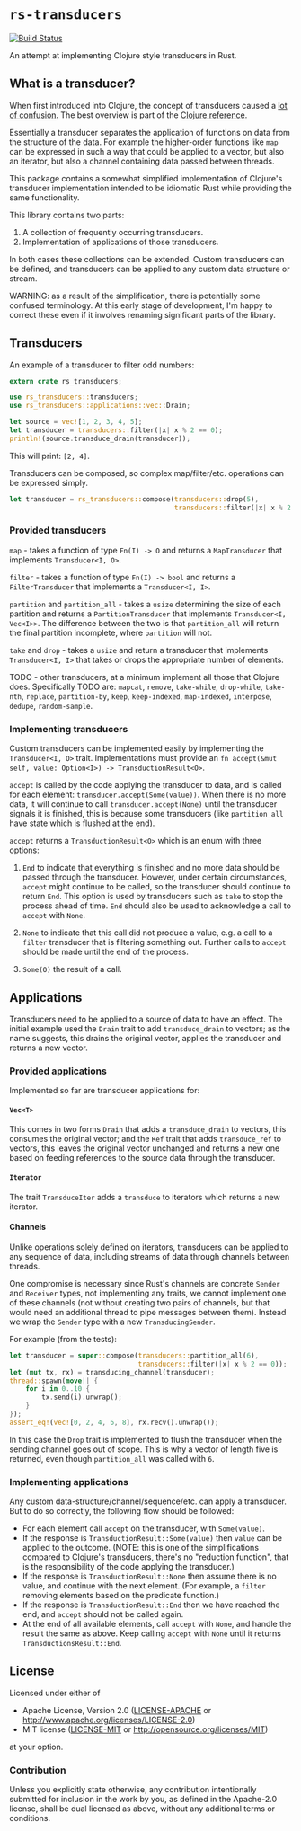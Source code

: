# `rs-transducers`

[![Build Status](https://travis-ci.org/benashford/rs-transducers.svg?branch=master)](https://travis-ci.org/benashford/rs-transducers)

An attempt at implementing Clojure style transducers in Rust.

## What is a transducer?

When first introduced into Clojure, the concept of transducers caused a [lot of confusion](https://news.ycombinator.com/item?id=8143905).  The best overview is part of the [Clojure reference](http://clojure.org/reference/transducers).

Essentially a transducer separates the application of functions on data from the structure of the data.  For example the higher-order functions like `map` can be expressed in such a way that could be applied to a vector, but also an iterator, but also a channel containing data passed between threads.

This package contains a somewhat simplified implementation of Clojure's transducer implementation intended to be idiomatic Rust while providing the same functionality.

This library contains two parts:

1. A collection of frequently occurring transducers.
2. Implementation of applications of those transducers.

In both cases these collections can be extended.  Custom transducers can be defined, and transducers can be applied to any custom data structure or stream.

WARNING: as a result of the simplification, there is potentially some confused terminology.  At this early stage of development, I'm happy to correct these even if it involves renaming significant parts of the library.

## Transducers

An example of a transducer to filter odd numbers:

```rust
extern crate rs_transducers;

use rs_transducers::transducers;
use rs_transducers::applications::vec::Drain;

let source = vec![1, 2, 3, 4, 5];
let transducer = transducers::filter(|x| x % 2 == 0);
println!(source.transduce_drain(transducer));
```

This will print: `[2, 4]`.

Transducers can be composed, so complex map/filter/etc. operations can be expressed simply.

```rust
let transducer = rs_transducers::compose(transducers::drop(5),
                                         transducers::filter(|x| x % 2 == 0));
```

### Provided transducers

`map` - takes a function of type `Fn(I) -> O` and returns a `MapTransducer` that implements `Transducer<I, O>`.

`filter` - takes a function of type `Fn(I) -> bool` and returns a `FilterTransducer` that implements a `Transducer<I, I>`.

`partition` and `partition_all` - takes a `usize` determining the size of each partition and returns a `PartitionTransducer` that implements `Transducer<I, Vec<I>>`.  The difference between the two is that `partition_all` will return the final partition incomplete, where `partition` will not.

`take` and `drop` - takes a `usize` and return a transducer that implements `Transducer<I, I>` that takes or drops the appropriate number of elements.

TODO - other transducers, at a minimum implement all those that Clojure does.  Specifically TODO are: `mapcat`, `remove`, `take-while`, `drop-while`, `take-nth`, `replace`, `partition-by`, `keep`, `keep-indexed`, `map-indexed`, `interpose`, `dedupe`, `random-sample`.

### Implementing transducers

Custom transducers can be implemented easily by implementing the `Transducer<I, O>` trait.  Implementations must provide an `fn accept(&mut self, value: Option<I>) -> TransductionResult<O>`.

`accept` is called by the code applying the transducer to data, and is called for each element: `transducer.accept(Some(value))`.  When there is no more data, it will continue to call `transducer.accept(None)` until the transducer signals it is finished, this is because some transducers (like `partition_all` have state which is flushed at the end).

`accept` returns a `TransductionResult<O>` which is an enum with three options:

1. `End` to indicate that everything is finished and no more data should be passed through the transducer.  However, under certain circumstances, `accept` might continue to be called, so the transducer should continue to return `End`.  This option is used by transducers such as `take` to stop the process ahead of time.  `End` should also be used to acknowledge a call to `accept` with `None`.

2. `None` to indicate that this call did not produce a value, e.g. a call to a `filter` transducer that is filtering something out.  Further calls to `accept` should be made until the end of the process.

3. `Some(O)` the result of a call.

## Applications

Transducers need to be applied to a source of data to have an effect.  The initial example used the `Drain` trait to add `transduce_drain` to vectors; as the name suggests, this drains the original vector, applies the transducer and returns a new vector.

### Provided applications

Implemented so far are transducer applications for:

#### `Vec<T>`

This comes in two forms `Drain` that adds a `transduce_drain` to vectors, this consumes the original vector; and the `Ref` trait that adds `transduce_ref` to vectors, this leaves the original vector unchanged and returns a new one based on feeding references to the source data through the transducer.

#### `Iterator`

The trait `TransduceIter` adds a `transduce` to iterators which returns a new iterator.

#### Channels

Unlike operations solely defined on iterators, transducers can be applied to any sequence of data, including streams of data through channels between threads.

One compromise is necessary since Rust's channels are concrete `Sender` and `Receiver` types, not implementing any traits, we cannot implement one of these channels (not without creating two pairs of channels, but that would need an additional thread to pipe messages between them).  Instead we wrap the `Sender` type with a new `TransducingSender`. 

For example (from the tests):

```rust
let transducer = super::compose(transducers::partition_all(6),
                                transducers::filter(|x| x % 2 == 0));
let (mut tx, rx) = transducing_channel(transducer);
thread::spawn(move|| {
    for i in 0..10 {
        tx.send(i).unwrap();
    }
});
assert_eq!(vec![0, 2, 4, 6, 8], rx.recv().unwrap());
```

In this case the `Drop` trait is implemented to flush the transducer when the sending channel goes out of scope.  This is why a vector of length five is returned, even though `partition_all` was called with `6`.

### Implementing applications

Any custom data-structure/channel/sequence/etc. can apply a transducer.  But to do so correctly, the following flow should be followed:

* For each element call `accept` on the transducer, with `Some(value)`.
* If the response is `TransductionResult::Some(value)` then `value` can be applied to the outcome. (NOTE: this is one of the simplifications compared to Clojure's transducers, there's no "reduction function", that is the responsibility of the code applying the transducer.)
* If the response is `TransductionResult::None` then assume there is no value, and continue with the next element.  (For example, a `filter` removing elements based on the predicate function.)
* If the response is `TransductionResult::End` then we have reached the end, and `accept` should not be called again.
* At the end of all available elements, call `accept` with `None`, and handle the result the same as above.  Keep calling `accept` with `None` until it returns `TransductionsResult::End`.

## License

Licensed under either of

* Apache License, Version 2.0 ([LICENSE-APACHE](LICENSE-APACHE) or http://www.apache.org/licenses/LICENSE-2.0)
* MIT license ([LICENSE-MIT](LICENSE-MIT) or http://opensource.org/licenses/MIT)

at your option.

### Contribution

Unless you explicitly state otherwise, any contribution intentionally submitted for inclusion in the work by you, as defined in the Apache-2.0 license, shall be dual licensed as above, without any additional terms or conditions.
